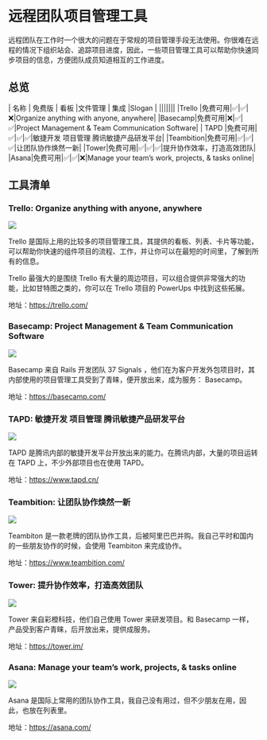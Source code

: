 # 远程团队项目管理工具

远程团队在工作时一个很大的问题在于常规的项目管理手段无法使用。你很难在远程的情况下组织站会、追踪项目进度，因此，一些项目管理工具可以帮助你快速同步项目的信息，方便团队成员知道相互的工作进度。

## 总览


|   名称	|   免费版	|   看板	|文件管理	|   集成	|Slogan	|
|||||||
|Trello	|免费可用|✅|✅|❌|Organize anything with anyone, anywhere|
|Basecamp|免费可用|❌|✅|✅|Project Management & Team Communication Software|
| TAPD	|免费可用|✅|✅|✅|敏捷开发 项目管理 腾讯敏捷产品研发平台|
|Teambition|免费可用|✅|✅|✅|让团队协作焕然一新|
|Tower|免费可用|✅|✅|✅|提升协作效率，打造高效团队|
|Asana|免费可用|✅|✅|❌|Manage your team’s work, projects, & tasks online|

## 工具清单

### Trello: Organize anything with anyone, anywhere

![](https://postimg.aliavv.com/mbp/hz85a.jpg)

Trello 是国际上用的比较多的项目管理工具，其提供的看板、列表、卡片等功能，可以帮助你快速的组件项目的流程、工作，并让你可以在最短的时间里，了解到所有的信息。

Trello 最强大的是围绕 Trello 有大量的周边项目，可以组合提供非常强大的功能，比如甘特图之类的，你可以在 Trello 项目的 PowerUps 中找到这些拓展。

地址：https://trello.com/

### Basecamp: Project Management & Team Communication Software

![](https://postimg.aliavv.com/mbp/gdoj0.jpg)

Basecamp 来自 Rails 开发团队 37 Signals ，他们在为客户开发外包项目时，其内部使用的项目管理工具受到了青睐，便开放出来，成为服务： Basecamp。

地址：https://basecamp.com/

### TAPD: 敏捷开发 项目管理 腾讯敏捷产品研发平台

![](https://postimg.aliavv.com/mbp/vccm3.jpg)

TAPD 是腾讯内部的敏捷开发平台开放出来的能力。在腾讯内部，大量的项目运转在 TAPD 上，不少外部项目也在使用 TAPD。

地址：https://www.tapd.cn/

### Teambition: 让团队协作焕然一新

![](https://postimg.aliavv.com/mbp/u23hk.jpg)

Teambiton 是一款老牌的团队协作工具，后被阿里巴巴并购。我自己平时和国内的一些朋友协作的时候，会使用 Teambiton 来完成协作。

地址：https://www.teambition.com/

### Tower: 提升协作效率，打造高效团队

![](https://postimg.aliavv.com/mbp/pf0h8.jpg)

Tower 来自彩橙科技，他们自己使用 Tower 来研发项目。和 Basecamp 一样，产品受到客户青睐，后开放出来，提供成服务。

地址：https://tower.im/

### Asana: Manage your team’s work, projects, & tasks online

![](https://postimg.aliavv.com/mbp/yfnwc.jpg)

Asana 是国际上常用的团队协作工具，我自己没有用过，但不少朋友在用，因此，也放在列表里。

地址：https://asana.com/